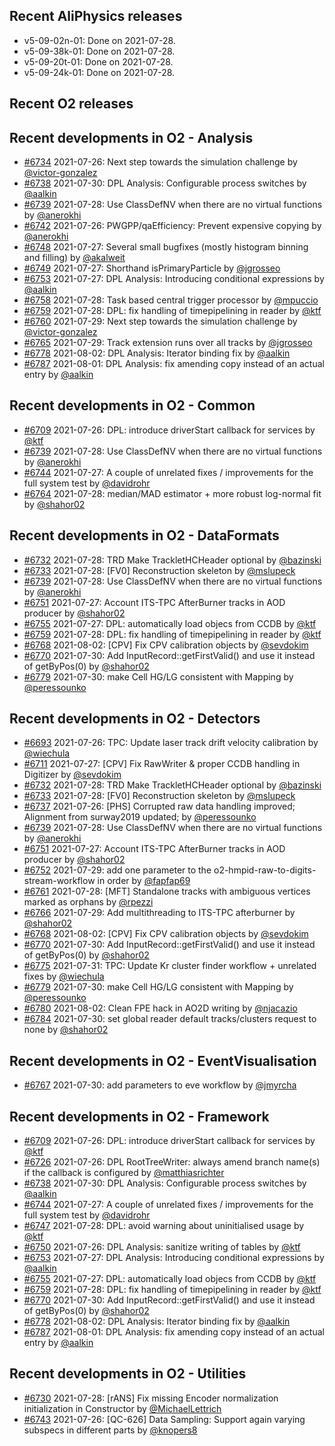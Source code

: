 ## Recent AliPhysics releases
- v5-09-02n-01: Done on 2021-07-28.
- v5-09-38k-01: Done on 2021-07-28.
- v5-09-20t-01: Done on 2021-07-28.
- v5-09-24k-01: Done on 2021-07-28.
## Recent O2 releases
## Recent developments in O2 - Analysis
- [\#6734](https://github.com/AliceO2Group/AliceO2/pull/6734) 2021-07-26: Next step towards the simulation challenge by [@victor-gonzalez](https://github.com/victor-gonzalez)
- [\#6738](https://github.com/AliceO2Group/AliceO2/pull/6738) 2021-07-30: DPL Analysis: Configurable process switches by [@aalkin](https://github.com/aalkin)
- [\#6739](https://github.com/AliceO2Group/AliceO2/pull/6739) 2021-07-28: Use ClassDefNV when there are no virtual functions by [@anerokhi](https://github.com/anerokhi)
- [\#6742](https://github.com/AliceO2Group/AliceO2/pull/6742) 2021-07-26: PWGPP/qaEfficiency: Prevent expensive copying by [@anerokhi](https://github.com/anerokhi)
- [\#6748](https://github.com/AliceO2Group/AliceO2/pull/6748) 2021-07-27: Several small bugfixes (mostly histogram binning and filling) by [@akalweit](https://github.com/akalweit)
- [\#6749](https://github.com/AliceO2Group/AliceO2/pull/6749) 2021-07-27: Shorthand isPrimaryParticle by [@jgrosseo](https://github.com/jgrosseo)
- [\#6753](https://github.com/AliceO2Group/AliceO2/pull/6753) 2021-07-27: DPL Analysis: Introducing conditional expressions by [@aalkin](https://github.com/aalkin)
- [\#6758](https://github.com/AliceO2Group/AliceO2/pull/6758) 2021-07-28: Task based central trigger processor by [@mpuccio](https://github.com/mpuccio)
- [\#6759](https://github.com/AliceO2Group/AliceO2/pull/6759) 2021-07-28: DPL: fix handling of timepipelining in reader by [@ktf](https://github.com/ktf)
- [\#6760](https://github.com/AliceO2Group/AliceO2/pull/6760) 2021-07-29: Next step towards the simulation challenge by [@victor-gonzalez](https://github.com/victor-gonzalez)
- [\#6765](https://github.com/AliceO2Group/AliceO2/pull/6765) 2021-07-29: Track extension runs over all tracks by [@jgrosseo](https://github.com/jgrosseo)
- [\#6778](https://github.com/AliceO2Group/AliceO2/pull/6778) 2021-08-02: DPL Analysis: Iterator binding fix by [@aalkin](https://github.com/aalkin)
- [\#6787](https://github.com/AliceO2Group/AliceO2/pull/6787) 2021-08-01: DPL Analysis: fix amending copy instead of an actual entry by [@aalkin](https://github.com/aalkin)
## Recent developments in O2 - Common
- [\#6709](https://github.com/AliceO2Group/AliceO2/pull/6709) 2021-07-26: DPL: introduce driverStart callback for services by [@ktf](https://github.com/ktf)
- [\#6739](https://github.com/AliceO2Group/AliceO2/pull/6739) 2021-07-28: Use ClassDefNV when there are no virtual functions by [@anerokhi](https://github.com/anerokhi)
- [\#6744](https://github.com/AliceO2Group/AliceO2/pull/6744) 2021-07-27: A couple of unrelated fixes / improvements for the full system test by [@davidrohr](https://github.com/davidrohr)
- [\#6764](https://github.com/AliceO2Group/AliceO2/pull/6764) 2021-07-28: median/MAD estimator + more robust log-normal fit by [@shahor02](https://github.com/shahor02)
## Recent developments in O2 - DataFormats
- [\#6732](https://github.com/AliceO2Group/AliceO2/pull/6732) 2021-07-28: TRD Make TrackletHCHeader optional by [@bazinski](https://github.com/bazinski)
- [\#6733](https://github.com/AliceO2Group/AliceO2/pull/6733) 2021-07-28: [FV0] Reconstruction skeleton by [@mslupeck](https://github.com/mslupeck)
- [\#6739](https://github.com/AliceO2Group/AliceO2/pull/6739) 2021-07-28: Use ClassDefNV when there are no virtual functions by [@anerokhi](https://github.com/anerokhi)
- [\#6751](https://github.com/AliceO2Group/AliceO2/pull/6751) 2021-07-27: Account ITS-TPC AfterBurner tracks in AOD producer by [@shahor02](https://github.com/shahor02)
- [\#6755](https://github.com/AliceO2Group/AliceO2/pull/6755) 2021-07-27: DPL: automatically load objecs from CCDB by [@ktf](https://github.com/ktf)
- [\#6759](https://github.com/AliceO2Group/AliceO2/pull/6759) 2021-07-28: DPL: fix handling of timepipelining in reader by [@ktf](https://github.com/ktf)
- [\#6768](https://github.com/AliceO2Group/AliceO2/pull/6768) 2021-08-02: [CPV] Fix CPV calibration objects by [@sevdokim](https://github.com/sevdokim)
- [\#6770](https://github.com/AliceO2Group/AliceO2/pull/6770) 2021-07-30: Add InputRecord::getFirstValid() and use it instead of getByPos(0) by [@shahor02](https://github.com/shahor02)
- [\#6779](https://github.com/AliceO2Group/AliceO2/pull/6779) 2021-07-30: make Cell HG/LG consistent with Mapping by [@peressounko](https://github.com/peressounko)
## Recent developments in O2 - Detectors
- [\#6693](https://github.com/AliceO2Group/AliceO2/pull/6693) 2021-07-26: TPC: Update laser track drift velocity calibration by [@wiechula](https://github.com/wiechula)
- [\#6711](https://github.com/AliceO2Group/AliceO2/pull/6711) 2021-07-27: [CPV] Fix RawWriter & proper CCDB handling in Digitizer by [@sevdokim](https://github.com/sevdokim)
- [\#6732](https://github.com/AliceO2Group/AliceO2/pull/6732) 2021-07-28: TRD Make TrackletHCHeader optional by [@bazinski](https://github.com/bazinski)
- [\#6733](https://github.com/AliceO2Group/AliceO2/pull/6733) 2021-07-28: [FV0] Reconstruction skeleton by [@mslupeck](https://github.com/mslupeck)
- [\#6737](https://github.com/AliceO2Group/AliceO2/pull/6737) 2021-07-26: [PHS] Corrupted raw data handling improved; Alignment from surway2019 updated;  by [@peressounko](https://github.com/peressounko)
- [\#6739](https://github.com/AliceO2Group/AliceO2/pull/6739) 2021-07-28: Use ClassDefNV when there are no virtual functions by [@anerokhi](https://github.com/anerokhi)
- [\#6751](https://github.com/AliceO2Group/AliceO2/pull/6751) 2021-07-27: Account ITS-TPC AfterBurner tracks in AOD producer by [@shahor02](https://github.com/shahor02)
- [\#6752](https://github.com/AliceO2Group/AliceO2/pull/6752) 2021-07-29: add one parameter to the o2-hmpid-raw-to-digits-stream-workflow in order by [@fapfap69](https://github.com/fapfap69)
- [\#6761](https://github.com/AliceO2Group/AliceO2/pull/6761) 2021-07-28: [MFT] Standalone tracks with ambiguous vertices marked as orphans by [@rpezzi](https://github.com/rpezzi)
- [\#6766](https://github.com/AliceO2Group/AliceO2/pull/6766) 2021-07-29: Add multithreading to ITS-TPC afterburner by [@shahor02](https://github.com/shahor02)
- [\#6768](https://github.com/AliceO2Group/AliceO2/pull/6768) 2021-08-02: [CPV] Fix CPV calibration objects by [@sevdokim](https://github.com/sevdokim)
- [\#6770](https://github.com/AliceO2Group/AliceO2/pull/6770) 2021-07-30: Add InputRecord::getFirstValid() and use it instead of getByPos(0) by [@shahor02](https://github.com/shahor02)
- [\#6775](https://github.com/AliceO2Group/AliceO2/pull/6775) 2021-07-31: TPC: Update Kr cluster finder workflow + unrelated fixes by [@wiechula](https://github.com/wiechula)
- [\#6779](https://github.com/AliceO2Group/AliceO2/pull/6779) 2021-07-30: make Cell HG/LG consistent with Mapping by [@peressounko](https://github.com/peressounko)
- [\#6780](https://github.com/AliceO2Group/AliceO2/pull/6780) 2021-08-02: Clean FPE hack in AO2D writing by [@njacazio](https://github.com/njacazio)
- [\#6784](https://github.com/AliceO2Group/AliceO2/pull/6784) 2021-07-30: set global reader default tracks/clusters request to none by [@shahor02](https://github.com/shahor02)
## Recent developments in O2 - EventVisualisation
- [\#6767](https://github.com/AliceO2Group/AliceO2/pull/6767) 2021-07-30: add parameters to eve workflow by [@jmyrcha](https://github.com/jmyrcha)
## Recent developments in O2 - Framework
- [\#6709](https://github.com/AliceO2Group/AliceO2/pull/6709) 2021-07-26: DPL: introduce driverStart callback for services by [@ktf](https://github.com/ktf)
- [\#6726](https://github.com/AliceO2Group/AliceO2/pull/6726) 2021-07-26: DPL RootTreeWriter: always amend branch name(s) if the callback is configured by [@matthiasrichter](https://github.com/matthiasrichter)
- [\#6738](https://github.com/AliceO2Group/AliceO2/pull/6738) 2021-07-30: DPL Analysis: Configurable process switches by [@aalkin](https://github.com/aalkin)
- [\#6744](https://github.com/AliceO2Group/AliceO2/pull/6744) 2021-07-27: A couple of unrelated fixes / improvements for the full system test by [@davidrohr](https://github.com/davidrohr)
- [\#6747](https://github.com/AliceO2Group/AliceO2/pull/6747) 2021-07-28: DPL: avoid warning about uninitialised usage by [@ktf](https://github.com/ktf)
- [\#6750](https://github.com/AliceO2Group/AliceO2/pull/6750) 2021-07-26: DPL Analysis: sanitize writing of tables by [@ktf](https://github.com/ktf)
- [\#6753](https://github.com/AliceO2Group/AliceO2/pull/6753) 2021-07-27: DPL Analysis: Introducing conditional expressions by [@aalkin](https://github.com/aalkin)
- [\#6755](https://github.com/AliceO2Group/AliceO2/pull/6755) 2021-07-27: DPL: automatically load objecs from CCDB by [@ktf](https://github.com/ktf)
- [\#6759](https://github.com/AliceO2Group/AliceO2/pull/6759) 2021-07-28: DPL: fix handling of timepipelining in reader by [@ktf](https://github.com/ktf)
- [\#6770](https://github.com/AliceO2Group/AliceO2/pull/6770) 2021-07-30: Add InputRecord::getFirstValid() and use it instead of getByPos(0) by [@shahor02](https://github.com/shahor02)
- [\#6778](https://github.com/AliceO2Group/AliceO2/pull/6778) 2021-08-02: DPL Analysis: Iterator binding fix by [@aalkin](https://github.com/aalkin)
- [\#6787](https://github.com/AliceO2Group/AliceO2/pull/6787) 2021-08-01: DPL Analysis: fix amending copy instead of an actual entry by [@aalkin](https://github.com/aalkin)
## Recent developments in O2 - Utilities
- [\#6730](https://github.com/AliceO2Group/AliceO2/pull/6730) 2021-07-28: [rANS] Fix missing Encoder normalization initialization in Constructor by [@MichaelLettrich](https://github.com/MichaelLettrich)
- [\#6743](https://github.com/AliceO2Group/AliceO2/pull/6743) 2021-07-26: [QC-626] Data Sampling: Support again varying subspecs in different parts by [@knopers8](https://github.com/knopers8)
